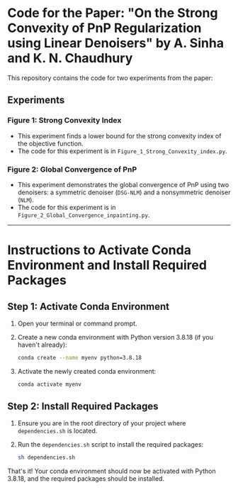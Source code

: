 # Code for the Paper: "On the Strong Convexity of PnP Regularization using Linear Denoisers" by A. Sinha and K. N. Chaudhury

This repository contains the code for two experiments from the paper:

## Experiments

### Figure 1: Strong Convexity Index

- This experiment finds a lower bound for the strong convexity index of the objective function.
- The code for this experiment is in `Figure_1_Strong_Convexity_index.py`.

### Figure 2: Global Convergence of PnP

- This experiment demonstrates the global convergence of PnP using two denoisers: a symmetric denoiser (`DSG-NLM`) and a nonsymmetric denoiser (`NLM`).
- The code for this experiment is in `Figure_2_Global_Convergence_inpainting.py`.

---






# Instructions to Activate Conda Environment and Install Required Packages

## Step 1: Activate Conda Environment

1. Open your terminal or command prompt.

2. Create a new conda environment with Python version 3.8.18 (if you haven't already):

    ```sh
    conda create --name myenv python=3.8.18
    ```

3. Activate the newly created conda environment:

    ```sh
    conda activate myenv
    ```

## Step 2: Install Required Packages

1. Ensure you are in the root directory of your project where `dependencies.sh` is located.

2. Run the `dependencies.sh` script to install the required packages:

    ```sh
    sh dependencies.sh
    ```

That's it! Your conda environment should now be activated with Python 3.8.18, and the required packages should be installed.


